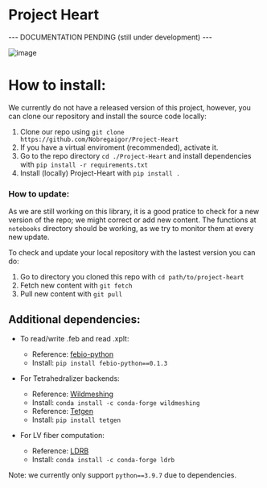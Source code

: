 # Project Heart

--- DOCUMENTATION PENDING (still under development) ---

![image](https://user-images.githubusercontent.com/42748242/162364034-682412ea-9753-4ab5-8985-abded0a8e75b.png)

# How to install:

We currently do not have a released version of this project, however, you can clone our repository and install the source code locally:

1. Clone our repo using `git clone https://github.com/Nobregaigor/Project-Heart`
2. If you have a virtual enviroment (recommended), activate it.
3. Go to the repo directory `cd ./Project-Heart` and install dependencies with `pip install -r requirements.txt`
4. Install (locally) Project-Heart with `pip install .`

### How to update:

As we are still working on this library, it is a good pratice to check for a new version of the repo; we might correct or add new content. The functions at `notebooks` directory should be working, as we try to monitor them at every new update.

To check and update your local repository with the lastest version you can do:

1. Go to directory you cloned this repo with `cd path/to/project-heart`
2. Fetch new content with `git fetch`
3. Pull new content with `git pull`


## Additional dependencies:

- To read/write .feb and read .xplt:

  - Reference: [febio-python](https://github.com/Nobregaigor/febio-python)
  - Install: `pip install febio-python==0.1.3`

- For Tetrahedralizer backends:

  - Reference: [Wildmeshing](https://wildmeshing.github.io/python/)
  - Install: `conda install -c conda-forge wildmeshing`
  - Reference: [Tetgen](https://tetgen.pyvista.org/)
  - Install: `pip install tetgen`

- For LV fiber computation:
  - Reference: [LDRB](https://github.com/finsberg/ldrb/)
  - Install: `conda install -c conda-forge ldrb`

Note: we currently only support `python==3.9.7` due to dependencies.
